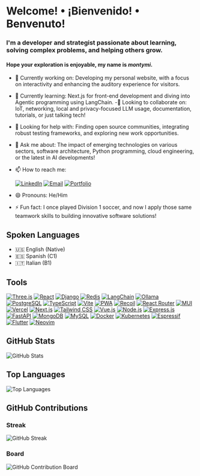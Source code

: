# Welcome! • ¡Bienvenido! • Benvenuto!
### I'm a developer and strategist passionate about learning, solving complex problems, and helping others grow.
#### Hope your exploration is enjoyable, my name is *montymi*.

- 🔭 Currently working on: Developing my personal website, with a focus on interactivity and enhancing the auditory experience for visitors.
- 🌱 Currently learning: Next.js for front-end development and diving into Agentic programming using LangChain.
-👯 Looking to collaborate on: IoT, networking, local and privacy-focused LLM usage, documentation, tutorials, or just talking tech!
- 🤔  Looking for help with: Finding open source communities, integrating robust testing frameworks, and exploring new work opportunities.
- 💬 Ask me about: The impact of emerging technologies on various sectors, software architecture, Python programming, cloud engineering, or the latest in AI developments!
- 📫 How to reach me:

  [![LinkedIn][linkedin-shield]][linkedin-url] [![Email][email-shield]][email-url] [![Portfolio][website-shield]][website-url]
- 😄 Pronouns: He/Him
- ⚡ Fun fact: I once played Division 1 soccer, and now I apply those same teamwork skills to building innovative software solutions!

## Spoken Languages

- 🇺🇸 English (Native)
- 🇪🇸 Spanish (C1)
- 🇮🇹 Italian (B1)

## Tools

[![Three.js][Three.js]][Three-url]
[![React][React.js]][React-url]
[![Django][Django.py]][Django-url]
[![Redis][Redis.io]][Redis-url]
[![LangChain][LangChain.icon]][LangChain-url]
[![Ollama][Ollama.ai]][Ollama-url]
[![PostgreSQL][PostgreSQL.icon]][PostgreSQL-url]
[![TypeScript][tsLogo]][tsLogo-url]
[![Vite][viteLogo]][viteLogo-url]
[![PWA][pwaLogo]][pwaLogo-url]
[![Recoil][recoilLogo]][recoilLogo-url]
[![React Router][rrLogo]][rrLogo-url]
[![MUI][muiLogo]][muiLogo-url]
[![Vercel][vercelLogo]][vercelLogo-url]
[![Next.js][nextLogo]][nextLogo-url]
[![Tailwind CSS][tailwindLogo]][tailwindLogo-url]
[![Vue.js][vueLogo]][vueLogo-url]
[![Node.js][nodeLogo]][nodeLogo-url]
[![Express.js][expressLogo]][expressLogo-url]
[![FastAPI][fastapiLogo]][fastapiLogo-url]
[![MongoDB][mongoLogo]][mongoLogo-url]
[![MySQL][mysqlLogo]][mysqlLogo-url]
[![Docker][dockerLogo]][dockerLogo-url]
[![Kubernetes][k8nsLogo]][k8nsLogo-url]
[![Espressif][espressifLogo]][espressifLogo-url]
[![Flutter][flutterLogo]][flutterLogo-url]
[![Neovim][neovimLogo]][neovimLogo-url]


## GitHub Stats

![GitHub Stats](https://github-readme-stats.vercel.app/api?username=montymi&show_icons=true&theme=radical)

## Top Languages

![Top Languages](https://github-readme-stats.vercel.app/api/top-langs/?username=montymi&layout=compact&theme=radical)

## GitHub Contributions

### Streak
![GitHub Streak](https://github-readme-streak-stats.herokuapp.com/?user=montymi&theme=radical)

### Board
![GitHub Contribution Board](https://ghchart.rshah.org/montymi)

<!-- MARKDOWN LINKS & IMAGES -->
<!-- https://www.markdownguide.org/basic-syntax/#reference-style-links -->
[Three.js]: https://img.shields.io/badge/Three.js-black.svg?style=for-the-badge&logo=three.js&logoColor=natural
[Three-url]: https://threejs.org/

[React.js]: https://img.shields.io/badge/React-black.svg?style=for-the-badge&logo=react&logoColor=natural
[React-url]: https://reactjs.org/

[Django-url]: https://www.djangoproject.com/
[Django.py]: https://img.shields.io/badge/Django-black.svg?style=for-the-badge&logo=django&logoColor=natural

[Redis-url]: https://redis.io/
[Redis.io]: https://img.shields.io/badge/Redis-black.svg?style=for-the-badge&logo=redis&logoColor=natural

[LangChain-url]: https://langchain.com/
[LangChain.icon]: https://img.shields.io/badge/LangChain-black.svg?style=for-the-badge&logo=langchain&logoColor=natural

[Ollama.ai]: https://img.shields.io/badge/Ollama-black.svg?style=for-the-badge&logo=ollama
[Ollama-url]: https://ollama.com/

[PostgreSQL.icon]: https://img.shields.io/badge/PostgreSQL-black.svg?style=for-the-badge&logo=postgresql&logoColor=natural
[PostgreSQL-url]: https://www.postgresql.org/

[license-shield]: https://img.shields.io/github/license/montymi/montymi.svg?style=for-the-badge
[license-url]: https://github.com/montymi/montymi/blob/master/LICENSE.txt

[linkedin-shield]: https://img.shields.io/badge/-LinkedIn-black.svg?style=for-the-badge&logo=linkedin
[linkedin-url]: https://linkedin.com/in/michael-montanaro

[muiLogo]: https://img.shields.io/badge/-Material%20UI-black.svg?style=for-the-badge&logo=mui&logoColor=natural
[muiLogo-url]: https://mui.com/

[pwaLogo]: https://img.shields.io/badge/-PWA-black.svg?style=for-the-badge&logo=pwa&logoColor=natural
[pwaLogo-url]: https://web.dev/progressive-web-apps/

[recoilLogo]: https://img.shields.io/badge/-Recoil-black.svg?style=for-the-badge&logo=recoil&logoColor=natural
[recoilLogo-url]: https://recoiljs.org/

[rrLogo]: https://img.shields.io/badge/-React%20Router-black.svg?style=for-the-badge&logo=react-router&logoColor=natural
[rrLogo-url]: https://reactrouter.com/

[tsLogo]: https://img.shields.io/badge/-TypeScript-black.svg?style=for-the-badge&logo=typescript&logoColor=natural
[tsLogo-url]: https://www.typescriptlang.org/

[viteLogo]: https://img.shields.io/badge/-Vite-black.svg?style=for-the-badge&logo=vite&logoColor=natural
[viteLogo-url]: https://vitejs.dev/

[vercelLogo]: https://img.shields.io/badge/-Vercel-black.svg?style=for-the-badge&logo=vercel&logoColor=natural
[vercelLogo-url]: https://vercel.com/

[nextLogo]: https://img.shields.io/badge/Next.js-black.svg?style=for-the-badge&logo=next.js&logoColor=natural
[nextLogo-url]: https://nextjs.com/

[tailwindLogo]: https://img.shields.io/badge/Tailwind_CSS-black?style=for-the-badge&logo=tailwindcss
[tailwindLogo-url]: https://tailwindcss.com/

[vueLogo]: https://img.shields.io/badge/Vue.js-black?style=for-the-badge&logo=vue.js
[vueLogo-url]: https://vuejs.org/

[nodeLogo]: https://img.shields.io/badge/Node.js-black?style=for-the-badge&logo=node.js
[nodeLogo-url]: https://nodejs.org/

[expressLogo]: https://img.shields.io/badge/Express.js-black?style=for-the-badge&logo=express
[expressLogo-url]: https://expressjs.com/

[fastapiLogo]: https://img.shields.io/badge/FastAPI-black?style=for-the-badge&logo=fastapi
[fastapiLogo-url]: https://fastapi.tiangolo.com/

[mongoLogo]: https://img.shields.io/badge/MongoDB-black?style=for-the-badge&logo=mongodb
[mongoLogo-url]: https://www.mongodb.com/

[mysqlLogo]: https://img.shields.io/badge/MySQL-black?style=for-the-badge&logo=mysql
[mysqlLogo-url]: https://www.mysql.com/

[dockerLogo]: https://img.shields.io/badge/Docker-black?style=for-the-badge&logo=docker
[dockerLogo-url]: https://www.docker.com/

[k8nsLogo]: https://img.shields.io/badge/Kubernetes-black?style=for-the-badge&logo=kubernetes
[k8nsLogo-url]: https://kubernetes.io/

[espressifLogo]: https://img.shields.io/badge/Espressif-black?style=for-the-badge&logo=espressif&logoColor=natural
[espressifLogo-url]: https://www.espressif.com/

[flutterLogo]: https://img.shields.io/badge/Flutter-black?style=for-the-badge&logo=flutter&logoColor=natural
[flutterLogo-url]: https://flutter.dev/

[neovimLogo]: https://img.shields.io/badge/Neovim-black?style=for-the-badge&logo=neovim&logoColor=natural
[neovimLogo-url]: https://neovim.io/

[email-shield]: https://img.shields.io/badge/-Email-black.svg?style=for-the-badge&logo=gmail&logoColor=natural
[email-url]: mailto:mcmontanaro01@gmail.com

[website-shield]: https://img.shields.io/badge/-Portfolio-black.svg?style=for-the-badge&logo=react&logoColor=natural
[website-url]: https://montymi.com
